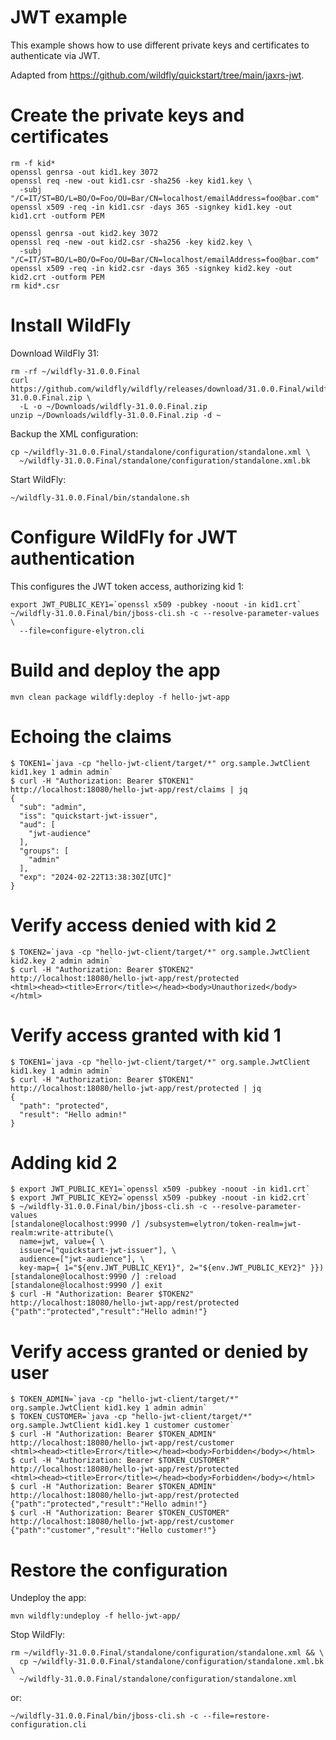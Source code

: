 JWT example
===

This example shows how to use different private keys and certificates to
authenticate via JWT.

Adapted from <https://github.com/wildfly/quickstart/tree/main/jaxrs-jwt>.

# Create the private keys and certificates

```shell
rm -f kid*
openssl genrsa -out kid1.key 3072
openssl req -new -out kid1.csr -sha256 -key kid1.key \
  -subj "/C=IT/ST=BO/L=BO/O=Foo/OU=Bar/CN=localhost/emailAddress=foo@bar.com"
openssl x509 -req -in kid1.csr -days 365 -signkey kid1.key -out kid1.crt -outform PEM

openssl genrsa -out kid2.key 3072
openssl req -new -out kid2.csr -sha256 -key kid2.key \
  -subj "/C=IT/ST=BO/L=BO/O=Foo/OU=Bar/CN=localhost/emailAddress=foo@bar.com"
openssl x509 -req -in kid2.csr -days 365 -signkey kid2.key -out kid2.crt -outform PEM
rm kid*.csr
```

# Install WildFly

Download WildFly 31:

```shell
rm -rf ~/wildfly-31.0.0.Final
curl https://github.com/wildfly/wildfly/releases/download/31.0.0.Final/wildfly-31.0.0.Final.zip \
  -L -o ~/Downloads/wildfly-31.0.0.Final.zip
unzip ~/Downloads/wildfly-31.0.0.Final.zip -d ~
```

Backup the XML configuration:

```shell
cp ~/wildfly-31.0.0.Final/standalone/configuration/standalone.xml \
  ~/wildfly-31.0.0.Final/standalone/configuration/standalone.xml.bk
```

Start WildFly:

```shell
~/wildfly-31.0.0.Final/bin/standalone.sh
```

# Configure WildFly for JWT authentication

This configures the JWT token access, authorizing kid 1:

```shell
export JWT_PUBLIC_KEY1=`openssl x509 -pubkey -noout -in kid1.crt`
~/wildfly-31.0.0.Final/bin/jboss-cli.sh -c --resolve-parameter-values \
  --file=configure-elytron.cli
```

# Build and deploy the app

```shell
mvn clean package wildfly:deploy -f hello-jwt-app
```

# Echoing the claims

```shell
$ TOKEN1=`java -cp "hello-jwt-client/target/*" org.sample.JwtClient kid1.key 1 admin admin`
$ curl -H "Authorization: Bearer $TOKEN1" http://localhost:18080/hello-jwt-app/rest/claims | jq
{
  "sub": "admin",
  "iss": "quickstart-jwt-issuer",
  "aud": [
    "jwt-audience"
  ],
  "groups": [
    "admin"
  ],
  "exp": "2024-02-22T13:38:30Z[UTC]"
}
```

# Verify access denied with kid 2

```shell
$ TOKEN2=`java -cp "hello-jwt-client/target/*" org.sample.JwtClient kid2.key 2 admin admin`
$ curl -H "Authorization: Bearer $TOKEN2" http://localhost:18080/hello-jwt-app/rest/protected
<html><head><title>Error</title></head><body>Unauthorized</body></html>
```

# Verify access granted with kid 1

```shell
$ TOKEN1=`java -cp "hello-jwt-client/target/*" org.sample.JwtClient kid1.key 1 admin admin`
$ curl -H "Authorization: Bearer $TOKEN1" http://localhost:18080/hello-jwt-app/rest/protected | jq
{
  "path": "protected",
  "result": "Hello admin!"
}
```

# Adding kid 2

```shell
$ export JWT_PUBLIC_KEY1=`openssl x509 -pubkey -noout -in kid1.crt`
$ export JWT_PUBLIC_KEY2=`openssl x509 -pubkey -noout -in kid2.crt`
$ ~/wildfly-31.0.0.Final/bin/jboss-cli.sh -c --resolve-parameter-values
[standalone@localhost:9990 /] /subsystem=elytron/token-realm=jwt-realm:write-attribute(\
  name=jwt, value={ \
  issuer=["quickstart-jwt-issuer"], \
  audience=["jwt-audience"], \
  key-map={ 1="${env.JWT_PUBLIC_KEY1}", 2="${env.JWT_PUBLIC_KEY2}" }})
[standalone@localhost:9990 /] :reload
[standalone@localhost:9990 /] exit
$ curl -H "Authorization: Bearer $TOKEN2" http://localhost:18080/hello-jwt-app/rest/protected
{"path":"protected","result":"Hello admin!"}
```

# Verify access granted or denied by user

```shell
$ TOKEN_ADMIN=`java -cp "hello-jwt-client/target/*" org.sample.JwtClient kid1.key 1 admin admin`
$ TOKEN_CUSTOMER=`java -cp "hello-jwt-client/target/*" org.sample.JwtClient kid1.key 1 customer customer`
$ curl -H "Authorization: Bearer $TOKEN_ADMIN" http://localhost:18080/hello-jwt-app/rest/customer
<html><head><title>Error</title></head><body>Forbidden</body></html>
$ curl -H "Authorization: Bearer $TOKEN_CUSTOMER" http://localhost:18080/hello-jwt-app/rest/protected
<html><head><title>Error</title></head><body>Forbidden</body></html>
$ curl -H "Authorization: Bearer $TOKEN_ADMIN" http://localhost:18080/hello-jwt-app/rest/protected
{"path":"protected","result":"Hello admin!"}
$ curl -H "Authorization: Bearer $TOKEN_CUSTOMER" http://localhost:18080/hello-jwt-app/rest/customer
{"path":"customer","result":"Hello customer!"}
```

# Restore the configuration

Undeploy the app:

```shell
mvn wildfly:undeploy -f hello-jwt-app/
```

Stop WildFly:

```shell
rm ~/wildfly-31.0.0.Final/standalone/configuration/standalone.xml && \
  cp ~/wildfly-31.0.0.Final/standalone/configuration/standalone.xml.bk \
  ~/wildfly-31.0.0.Final/standalone/configuration/standalone.xml
```

or:

```shell
~/wildfly-31.0.0.Final/bin/jboss-cli.sh -c --file=restore-configuration.cli
```
